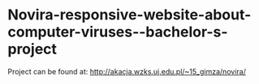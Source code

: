 # Novira-responsive-website-about-computer-viruses--bachelor-s-project

Project can be found at:
http://akacja.wzks.uj.edu.pl/~15_gimza/novira/
